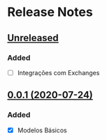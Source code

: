 # Release Notes

## [Unreleased](https://github.com/SierraTecnologia/Escritor/compare/0.0.1...master)

### Added
- [ ] Integrações com Exchanges

## [0.0.1 (2020-07-24)](https://github.com/SierraTecnologia/Escritor/compare/..0.0.1)

### Added
- [x] Modelos Básicos